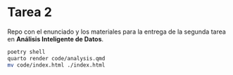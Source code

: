 # Tarea 2

Repo con el enunciado y los materiales para la entrega de la segunda tarea en **Análisis Inteligente de Datos**.

```bash
poetry shell
quarto render code/analysis.qmd
mv code/index.html ./index.html
```

